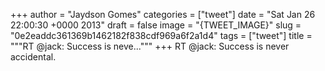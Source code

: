 
+++
author = "Jaydson Gomes"
categories = ["tweet"]
date = "Sat Jan 26 22:00:30 +0000 2013"
draft = false
image = "{TWEET_IMAGE}"
slug = "0e2eaddc361369b1462182f838cdf969a6f2a1d4"
tags = ["tweet"]
title = """RT @jack: Success is neve..."""
+++
RT @jack: Success is never accidental.
